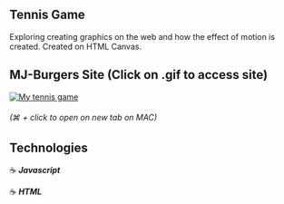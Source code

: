 ## Tennis Game

Exploring creating graphics on the web and how the effect of motion is created.  Created on HTML Canvas.

## MJ-Burgers Site (Click on .gif to access site)

<a href="http://tennis-jg.surge.sh/" target="_blank"><img src="https://i.imgflip.com/2zsu4q.gif" title="My tennis game" /></a>
###### (&#x2318; + click to open on new tab on MAC)

## Technologies

:coffee: **_Javascript_**

:coffee: **_HTML_**
